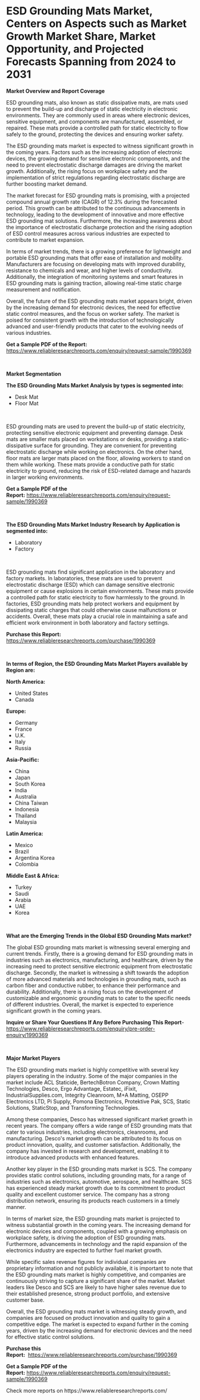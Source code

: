 <p><h1>ESD Grounding Mats Market, Centers on Aspects such as Market Growth Market Share, Market Opportunity, and Projected Forecasts Spanning from 2024 to 2031</h1></p><p><strong>Market Overview and Report Coverage</strong></p>
<p><p>ESD grounding mats, also known as static dissipative mats, are mats used to prevent the build-up and discharge of static electricity in electronic environments. They are commonly used in areas where electronic devices, sensitive equipment, and components are manufactured, assembled, or repaired. These mats provide a controlled path for static electricity to flow safely to the ground, protecting the devices and ensuring worker safety.</p><p>The ESD grounding mats market is expected to witness significant growth in the coming years. Factors such as the increasing adoption of electronic devices, the growing demand for sensitive electronic components, and the need to prevent electrostatic discharge damages are driving the market growth. Additionally, the rising focus on workplace safety and the implementation of strict regulations regarding electrostatic discharge are further boosting market demand.</p><p>The market forecast for ESD grounding mats is promising, with a projected compound annual growth rate (CAGR) of 12.3% during the forecasted period. This growth can be attributed to the continuous advancements in technology, leading to the development of innovative and more effective ESD grounding mat solutions. Furthermore, the increasing awareness about the importance of electrostatic discharge protection and the rising adoption of ESD control measures across various industries are expected to contribute to market expansion.</p><p>In terms of market trends, there is a growing preference for lightweight and portable ESD grounding mats that offer ease of installation and mobility. Manufacturers are focusing on developing mats with improved durability, resistance to chemicals and wear, and higher levels of conductivity. Additionally, the integration of monitoring systems and smart features in ESD grounding mats is gaining traction, allowing real-time static charge measurement and notification.</p><p>Overall, the future of the ESD grounding mats market appears bright, driven by the increasing demand for electronic devices, the need for effective static control measures, and the focus on worker safety. The market is poised for consistent growth with the introduction of technologically advanced and user-friendly products that cater to the evolving needs of various industries.</p></p>
<p><strong>Get a Sample PDF of the Report:</strong> <a href="https://www.reliableresearchreports.com/enquiry/request-sample/1990369">https://www.reliableresearchreports.com/enquiry/request-sample/1990369</a></p>
<p>&nbsp;</p>
<p><strong>Market Segmentation</strong></p>
<p><strong>The ESD Grounding Mats Market Analysis by types is segmented into:</strong></p>
<p><ul><li>Desk Mat</li><li>Floor Mat</li></ul></p>
<p>&nbsp;</p>
<p><p>ESD grounding mats are used to prevent the build-up of static electricity, protecting sensitive electronic equipment and preventing damage. Desk mats are smaller mats placed on workstations or desks, providing a static-dissipative surface for grounding. They are convenient for preventing electrostatic discharge while working on electronics. On the other hand, floor mats are larger mats placed on the floor, allowing workers to stand on them while working. These mats provide a conductive path for static electricity to ground, reducing the risk of ESD-related damage and hazards in larger working environments.</p></p>
<p><strong>Get a Sample PDF of the Report:</strong>&nbsp;<a href="https://www.reliableresearchreports.com/enquiry/request-sample/1990369">https://www.reliableresearchreports.com/enquiry/request-sample/1990369</a></p>
<p>&nbsp;</p>
<p><strong>The ESD Grounding Mats Market Industry Research by Application is segmented into:</strong></p>
<p><ul><li>Laboratory</li><li>Factory</li></ul></p>
<p>&nbsp;</p>
<p><p>ESD grounding mats find significant application in the laboratory and factory markets. In laboratories, these mats are used to prevent electrostatic discharge (ESD) which can damage sensitive electronic equipment or cause explosions in certain environments. These mats provide a controlled path for static electricity to flow harmlessly to the ground. In factories, ESD grounding mats help protect workers and equipment by dissipating static charges that could otherwise cause malfunctions or accidents. Overall, these mats play a crucial role in maintaining a safe and efficient work environment in both laboratory and factory settings.</p></p>
<p><strong>Purchase this Report:</strong>&nbsp; <a href="https://www.reliableresearchreports.com/purchase/1990369">https://www.reliableresearchreports.com/purchase/1990369</a></p>
<p>&nbsp;</p>
<p><strong>In terms of Region, the ESD Grounding Mats Market Players available by Region are:</strong></p>
<p>
    <p> <strong> North America: </strong>
        <ul>
            <li>United States</li>
            <li>Canada</li>
        </ul>
        </p> 
    <p> <strong> Europe: </strong>
        <ul>
            <li>Germany</li>
            <li>France</li>
            <li>U.K.</li>
            <li>Italy</li>
            <li>Russia</li>
        </ul>
        </p> 
    <p> <strong> Asia-Pacific: </strong>
        <ul>
            <li>China</li>
            <li>Japan</li>
            <li>South Korea</li>
            <li>India</li>
            <li>Australia</li>
            <li>China Taiwan</li>
            <li>Indonesia</li>
            <li>Thailand</li>
            <li>Malaysia</li>
        </ul>
        </p> 
    <p> <strong> Latin America: </strong>
        <ul>
            <li>Mexico</li>
            <li>Brazil</li>
            <li>Argentina Korea</li>
            <li>Colombia</li>
        </ul>
        </p> 
    <p> <strong> Middle East & Africa: </strong>
        <ul>
            <li>Turkey</li>
            <li>Saudi</li>
            <li>Arabia</li>
            <li>UAE</li>
            <li>Korea</li>
        </ul>
    </p>
    </p>
<p>&nbsp;</p>
<p><strong>What are the Emerging Trends in the Global ESD Grounding Mats market?</strong></p>
<p><p>The global ESD grounding mats market is witnessing several emerging and current trends. Firstly, there is a growing demand for ESD grounding mats in industries such as electronics, manufacturing, and healthcare, driven by the increasing need to protect sensitive electronic equipment from electrostatic discharge. Secondly, the market is witnessing a shift towards the adoption of more advanced materials and technologies in grounding mats, such as carbon fiber and conductive rubber, to enhance their performance and durability. Additionally, there is a rising focus on the development of customizable and ergonomic grounding mats to cater to the specific needs of different industries. Overall, the market is expected to experience significant growth in the coming years.</p></p>
<p><strong>Inquire or Share Your Questions If Any Before Purchasing This Report</strong>- <a href="https://www.reliableresearchreports.com/enquiry/pre-order-enquiry/1990369">https://www.reliableresearchreports.com/enquiry/pre-order-enquiry/1990369</a></p>
<p>&nbsp;</p>
<p><strong>Major Market Players</strong></p>
<p><p>The ESD grounding mats market is highly competitive with several key players operating in the industry. Some of the major companies in the market include ACL Staticide, BertechBotron Company, Crown Matting Technologies, Desco, Ergo Advantage, Estatec, iFixit, IndustrialSupplies.com, Integrity Cleanroom, M+A Matting, OSEPP Electronics LTD, Pi Supply, Pomona Electronics, Protektive Pak, SCS, Static Solutions, StaticStop, and Transforming Technologies.</p><p>Among these companies, Desco has witnessed significant market growth in recent years. The company offers a wide range of ESD grounding mats that cater to various industries, including electronics, cleanrooms, and manufacturing. Desco's market growth can be attributed to its focus on product innovation, quality, and customer satisfaction. Additionally, the company has invested in research and development, enabling it to introduce advanced products with enhanced features.</p><p>Another key player in the ESD grounding mats market is SCS. The company provides static control solutions, including grounding mats, for a range of industries such as electronics, automotive, aerospace, and healthcare. SCS has experienced steady market growth due to its commitment to product quality and excellent customer service. The company has a strong distribution network, ensuring its products reach customers in a timely manner.</p><p>In terms of market size, the ESD grounding mats market is projected to witness substantial growth in the coming years. The increasing demand for electronic devices and components, coupled with a growing emphasis on workplace safety, is driving the adoption of ESD grounding mats. Furthermore, advancements in technology and the rapid expansion of the electronics industry are expected to further fuel market growth.</p><p>While specific sales revenue figures for individual companies are proprietary information and not publicly available, it is important to note that the ESD grounding mats market is highly competitive, and companies are continuously striving to capture a significant share of the market. Market leaders like Desco and SCS are likely to have higher sales revenue due to their established presence, strong product portfolio, and extensive customer base.</p><p>Overall, the ESD grounding mats market is witnessing steady growth, and companies are focused on product innovation and quality to gain a competitive edge. The market is expected to expand further in the coming years, driven by the increasing demand for electronic devices and the need for effective static control solutions.</p></p>
<p><strong>Purchase this Report:</strong>&nbsp;&nbsp;<a href="https://www.reliableresearchreports.com/purchase/1990369">https://www.reliableresearchreports.com/purchase/1990369</a></p>
<p></p>
<p><strong>Get a Sample PDF of the Report:</strong>&nbsp;<a href="https://www.reliableresearchreports.com/enquiry/request-sample/1990369">https://www.reliableresearchreports.com/enquiry/request-sample/1990369</a></p>
<p>Check more reports on https://www.reliableresearchreports.com/</p>